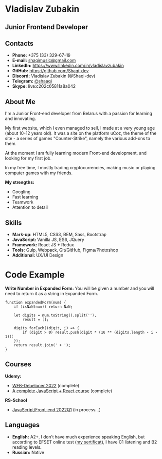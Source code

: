 # Vladislav Zubakin
## Junior Frontend Developer
## Contacts
- **Phone:** +375 (33) 329-67-19
- **E-mail:** shaqimusic@gmail.com
- **LinkedIn:** https://www.linkedin.com/in/vladislavzubakin
- **GitHub:** https://github.com/Shaqi-dev
- **Discord:** Vladislav Zubakin (@Shaqi-dev)
- **Telegram:** [@shaaqi](https://t.me/shaaaqi)
- **Skype:** live:c202c05811a8a042
## About Me
I'm a Junior Front-end developer from Belarus with a passion for learning and innovating.

My first website, which I even managed to sell, I made at a very young age (about 10-12 years old). It was a site on the platform uCoz, the theme of the site - a 
series of games "Counter-Strike", namely the various add-ons to them.

At the moment I am fully learning modern Front-end development, and looking for my first job.

In my free time, I mostly trading cryptocurrencies, making music or playing computer games with my friends.

**My strengths:**
- Googling
- Fast learning
- Teamwork
- Attention to detail
## Skills
- **Mark-up:** HTML5, CSS3, BEM, Sass, Bootstrap
- **JavaScript:** Vanilla JS, ES6, JQuery
- **Framework:** React JS + Redux
- **Tools:** Gulp, Webpack, Git/GitHub, Figma/Photoshop
- **Additional:** UX/UI Design
# Code Example
**Write Number in Expanded Form:** You will be given a number and you will need to return it as a string in Expanded Form.
```
function expandedForm(num) {
    if (isNaN(num)) return NaN;
    
    let digits = num.toString().split(''),
        result = [];
    
    digits.forEach((digit, i) => { 
        if (digit > 0) result.push(digit * (10 ** (digits.length - i - 1)))
    });
    return result.join(' + ');
}
```
## Courses
**Udemy:**
- [WEB-Debeloper 2022](https://www.udemy.com/course/webdeveloper/) (complete)
- [A complete JavaScript + React course](https://www.udemy.com/course/javascript_full/) (complete)

**RS-School**
- [JavaScript/Front-end 2022Q1](https://rs.school/js/) (in process...)
## Languages
- **English:** A2+, I don't have much experience speaking English, but according to EFSET online test ([my sertificat](https://www.efset.org/cert/DGA3V5)), I have C1 listening and B2 reading levels.
- **Russian:** Native
